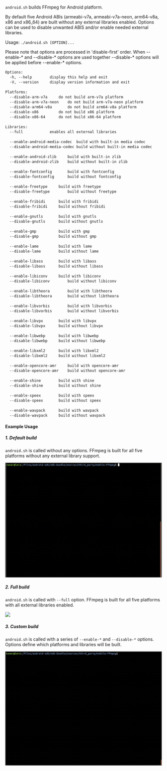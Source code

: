 `android.sh` builds FFmpeg for Android platform.

By default five Android ABIs (armeabi-v7a, armeabi-v7a-neon, arm64-v8a, x86 and x86_64) are built without any external libraries enabled.
Options can be used to disable unwanted ABIS and/or enable needed external libraries.

Usage: `./android.sh [OPTION]...`

Please note that options are processed in 'disable-first' order.
When --enable-* and --disable-* options are used together --disable-* options will be applied before --enable-* options.

```
Options:
  -h, --help		display this help and exit
  -V, --version		display version information and exit

Platforms:
  --disable-arm-v7a		do not build arm-v7a platform
  --disable-arm-v7a-neon	do not build arm-v7a-neon platform
  --disable-arm64-v8a		do not build arm64-v8a platform
  --disable-x86			do not build x86 platform
  --disable-x86-64		do not build x86-64 platform

Libraries:
  --full			enables all external libraries

  --enable-android-media-codec	build with built-in media codec
  --disable-android-media-codec	build without built-in media codec

  --enable-android-zlib		build with built-in zlib
  --disable-android-zlib	build without built-in zlib

  --enable-fontconfig		build with fontconfig
  --disable-fontconfig		build without fontconfig

  --enable-freetype		build with freetype
  --disable-freetype		build without freetype

  --enable-fribidi		build with fribidi
  --disable-fribidi		build without fribidi

  --enable-gnutls		build with gnutls
  --disable-gnutls		build without gnutls

  --enable-gmp			build with gmp
  --disable-gmp			build without gmp

  --enable-lame			build with lame
  --disable-lame		build without lame

  --enable-libass		build with libass
  --disable-libass		build without libass

  --enable-libiconv		build with libiconv
  --disable-libiconv		build without libiconv

  --enable-libtheora		build with libtheora
  --disable-libtheora		build without libtheora

  --enable-libvorbis		build with libvorbis
  --disable-libvorbis		build without libvorbis

  --enable-libvpx		build with libvpx
  --disable-libvpx		build without libvpx

  --enable-libwebp		build with libwebp
  --disable-libwebp		build without libwebp

  --enable-libxml2		build with libxml2
  --disable-libxml2		build without libxml2

  --enable-opencore-amr		build with opencore-amr
  --disable-opencore-amr	build without opencore-amr

  --enable-shine		build with shine
  --disable-shine		build without shine

  --enable-speex		build with speex
  --disable-speex		build without speex

  --enable-wavpack		build with wavpack
  --disable-wavpack		build without wavpack
```

#### Example Usage

##### 1. Default build
`android.sh` is called without any options. FFmpeg is built for all five platforms without any external library support.

![](android_default.gif)

##### 2. Full build
`android.sh` is called with `--full` option. FFmpeg is built for all five platforms with all external libraries enabled.

![](android_full.gif)

##### 3. Custom build
`android.sh` is called with a series of `--enable-*` and `--disable-*` options. Options define which platforms and libraries will be built.

![](android_custom.gif)